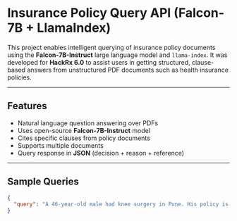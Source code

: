 #  Insurance Policy Query API (Falcon-7B + LlamaIndex)

This project enables intelligent querying of insurance policy documents using the **Falcon-7B-Instruct** large language model and `llama-index`. It was developed for **HackRx 6.0** to assist users in getting structured, clause-based answers from unstructured PDF documents such as health insurance policies.

---

##  Features

-  Natural language question answering over PDFs
-  Uses open-source **Falcon-7B-Instruct** model
-  Cites specific clauses from policy documents
-  Supports multiple documents
-  Query response in **JSON** (decision + reason + reference)

---

##  Sample Queries

```json
{
  "query": "A 46-year-old male had knee surgery in Pune. His policy is 3 months old. Is he eligible for a claim?"
}
